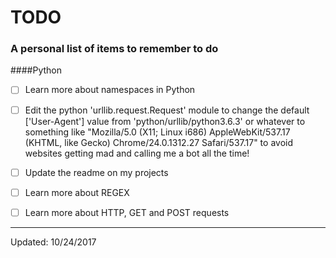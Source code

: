 # TODO
### A personal list of items to remember to do

####Python


-[ ] Learn more about namespaces in Python
-[ ] Edit the python 'urllib.request.Request' module to change the default ['User-Agent'] value 
	from 'python/urllib/python3.6.3' or whatever to something like "Mozilla/5.0 (X11; Linux i686) AppleWebKit/537.17 (KHTML, like Gecko) Chrome/24.0.1312.27 Safari/537.17" to avoid websites getting mad and calling me a bot all the time!
-[ ] Update the readme on my projects
-[ ] Learn more about REGEX
-[ ] Learn more about HTTP, GET and POST requests


---------------
Updated: 10/24/2017